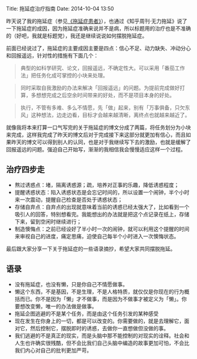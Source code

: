 Title: 拖延症治疗指南
Date: 2014-10-04 13:50

昨天说了我的拖延症（参见[《拖延症患者》](http://view.yourtion.com/procrastination-patient/)），也通过《知乎周刊·无力拖延》说了一下拖延症的成因，因为拖延症准确来说并不是病，所以标题用的治疗也是不准确的（好吧，我就是标题党），我还是继续说说如何摆脱拖延症。

前面已经说过了，拖延症的主要成因主要是四点：信心不足、动力缺失、冲动分心和回报遥远，针对性的措施有下面几个：

> 典型的如科学研究、论文，回报遥远，不确定性大。可以采用「番茄工作法」把任务化成可掌控的小块来处理。

> 同时采取自我激励的办法来解决「回报遥远」的问题。为提前完成做好打算，多想想完成之后空余时间带来的好处，而不是项目本身的好处。

> 执行，不管有多难、多么不情愿，先「做」起来，别有「万事俱备，只欠东风」这种想法，边走边看，目标才会越来越清晰，离终点也就越来越近了。

就像我将本来打算一口气写完的关于拖延症的博文分成了两篇，将任务划分为小块来完成，这样我完成了昨天的博文后对于完成接下来这部分就更加有信心，而且如果昨天的博文可以得到别人的认同，也是对于我继续写下去的激励，也就是缓解了回报遥远的问题。强迫自己开始写，渐渐的我相信我会慢慢适应这样一个过程。

## 治疗四步走

- 熬过诱惑点：堵，隔离诱惑源；疏，培养对正事的乐趣，降低诱惑程度；
- 提醒诱惑状态：陷入诱惑状态是会忘记时间的，所以设置一个闹钟，半个小时来一次震动，提醒自己检查是否处于诱惑状态；
- 存储自弃点：自弃点的出现就意味着当前的诱惑已经太强大了，比如看到一个吸引人的回答，特别想看完。我能想出的办法就是把这个点记录在纸上，存储下来，留到空闲时继续进行；
- 制造懊悔点：之前已经设好了半小时一次的闹钟，就可以利用这个提醒的时间来审视自己的进度，痛定思痛，迫使自己每半个小时进入一次懊悔状态。
 
最后跟大家分享一下关于拖延症的一些语录摘抄，希望大家共同摆脱拖延。
 
## 语录

- 没有拖延症，也没有懒，只是你自己不情愿做事。
- 懒这个东西，不是基因，不是生理，不是人格特质，就仅仅是你现在的行为概括而已。你不是因为「懒」才不做事，而是因为不做事才被定义为「懒」。你要想改变懒，唯一的办法做是做事。
- 拖延企图逃避的不是某个任务，而是由这个任务引发的某种感受
- 现在发生在你身上的一切，都是可以改变的。你需要做的，就是去理解它，面对它，然后控制它，摆脱即时的诱惑，去做你一直想做但没做的事。
- 我们逃避的不是真正的现实，而是头脑中那不能控制的对现实的诠释。社会和人生也许确实很残酷，但不会比我们自己头脑中编造的故事更加可怕，不会比我们内心对自己的批判更加严苛。
